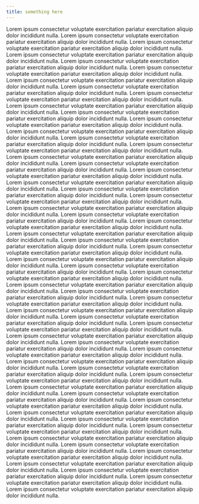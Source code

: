 ```yaml
---
title: something here
---
```


Lorem ipsum consectetur voluptate exercitation pariatur exercitation aliquip dolor incididunt nulla.
Lorem ipsum consectetur voluptate exercitation pariatur exercitation aliquip dolor incididunt nulla.
Lorem ipsum consectetur voluptate exercitation pariatur exercitation aliquip dolor incididunt nulla.
Lorem ipsum consectetur voluptate exercitation pariatur exercitation aliquip dolor incididunt nulla.
Lorem ipsum consectetur voluptate exercitation pariatur exercitation aliquip dolor incididunt nulla.
Lorem ipsum consectetur voluptate exercitation pariatur exercitation aliquip dolor incididunt nulla.
Lorem ipsum consectetur voluptate exercitation pariatur exercitation aliquip dolor incididunt nulla.
Lorem ipsum consectetur voluptate exercitation pariatur exercitation aliquip dolor incididunt nulla.
Lorem ipsum consectetur voluptate exercitation pariatur exercitation aliquip dolor incididunt nulla.
Lorem ipsum consectetur voluptate exercitation pariatur exercitation aliquip dolor incididunt nulla.
Lorem ipsum consectetur voluptate exercitation pariatur exercitation aliquip dolor incididunt nulla.
Lorem ipsum consectetur voluptate exercitation pariatur exercitation aliquip dolor incididunt nulla.
Lorem ipsum consectetur voluptate exercitation pariatur exercitation aliquip dolor incididunt nulla.
Lorem ipsum consectetur voluptate exercitation pariatur exercitation aliquip dolor incididunt nulla.
Lorem ipsum consectetur voluptate exercitation pariatur exercitation aliquip dolor incididunt nulla.
Lorem ipsum consectetur voluptate exercitation pariatur exercitation aliquip dolor incididunt nulla.
Lorem ipsum consectetur voluptate exercitation pariatur exercitation aliquip dolor incididunt nulla.
Lorem ipsum consectetur voluptate exercitation pariatur exercitation aliquip dolor incididunt nulla.
Lorem ipsum consectetur voluptate exercitation pariatur exercitation aliquip dolor incididunt nulla.
Lorem ipsum consectetur voluptate exercitation pariatur exercitation aliquip dolor incididunt nulla.
Lorem ipsum consectetur voluptate exercitation pariatur exercitation aliquip dolor incididunt nulla.
Lorem ipsum consectetur voluptate exercitation pariatur exercitation aliquip dolor incididunt nulla.
Lorem ipsum consectetur voluptate exercitation pariatur exercitation aliquip dolor incididunt nulla.
Lorem ipsum consectetur voluptate exercitation pariatur exercitation aliquip dolor incididunt nulla.
Lorem ipsum consectetur voluptate exercitation pariatur exercitation aliquip dolor incididunt nulla.
Lorem ipsum consectetur voluptate exercitation pariatur exercitation aliquip dolor incididunt nulla.
Lorem ipsum consectetur voluptate exercitation pariatur exercitation aliquip dolor incididunt nulla.
Lorem ipsum consectetur voluptate exercitation pariatur exercitation aliquip dolor incididunt nulla.
Lorem ipsum consectetur voluptate exercitation pariatur exercitation aliquip dolor incididunt nulla.
Lorem ipsum consectetur voluptate exercitation pariatur exercitation aliquip dolor incididunt nulla.
Lorem ipsum consectetur voluptate exercitation pariatur exercitation aliquip dolor incididunt nulla.
Lorem ipsum consectetur voluptate exercitation pariatur exercitation aliquip dolor incididunt nulla.
Lorem ipsum consectetur voluptate exercitation pariatur exercitation aliquip dolor incididunt nulla.
Lorem ipsum consectetur voluptate exercitation pariatur exercitation aliquip dolor incididunt nulla.
Lorem ipsum consectetur voluptate exercitation pariatur exercitation aliquip dolor incididunt nulla.
Lorem ipsum consectetur voluptate exercitation pariatur exercitation aliquip dolor incididunt nulla.
Lorem ipsum consectetur voluptate exercitation pariatur exercitation aliquip dolor incididunt nulla.
Lorem ipsum consectetur voluptate exercitation pariatur exercitation aliquip dolor incididunt nulla.
Lorem ipsum consectetur voluptate exercitation pariatur exercitation aliquip dolor incididunt nulla.
Lorem ipsum consectetur voluptate exercitation pariatur exercitation aliquip dolor incididunt nulla.
Lorem ipsum consectetur voluptate exercitation pariatur exercitation aliquip dolor incididunt nulla.
Lorem ipsum consectetur voluptate exercitation pariatur exercitation aliquip dolor incididunt nulla.
Lorem ipsum consectetur voluptate exercitation pariatur exercitation aliquip dolor incididunt nulla.
Lorem ipsum consectetur voluptate exercitation pariatur exercitation aliquip dolor incididunt nulla.
Lorem ipsum consectetur voluptate exercitation pariatur exercitation aliquip dolor incididunt nulla.
Lorem ipsum consectetur voluptate exercitation pariatur exercitation aliquip dolor incididunt nulla.
Lorem ipsum consectetur voluptate exercitation pariatur exercitation aliquip dolor incididunt nulla.
Lorem ipsum consectetur voluptate exercitation pariatur exercitation aliquip dolor incididunt nulla.
Lorem ipsum consectetur voluptate exercitation pariatur exercitation aliquip dolor incididunt nulla.
Lorem ipsum consectetur voluptate exercitation pariatur exercitation aliquip dolor incididunt nulla.
Lorem ipsum consectetur voluptate exercitation pariatur exercitation aliquip dolor incididunt nulla.
Lorem ipsum consectetur voluptate exercitation pariatur exercitation aliquip dolor incididunt nulla.
Lorem ipsum consectetur voluptate exercitation pariatur exercitation aliquip dolor incididunt nulla.
Lorem ipsum consectetur voluptate exercitation pariatur exercitation aliquip dolor incididunt nulla.
Lorem ipsum consectetur voluptate exercitation pariatur exercitation aliquip dolor incididunt nulla.

